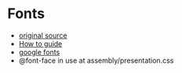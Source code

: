 # Fonts

* [original source](https://github.com/gnab/remark/wiki#offline-use-without-an-internet-connection)
* [How to guide](https://github.com/gnab/remark/issues/194#issuecomment-77531008)
* [google fonts](http://www.google.com/fonts)
* @font-face in use at assembly/presentation.css
